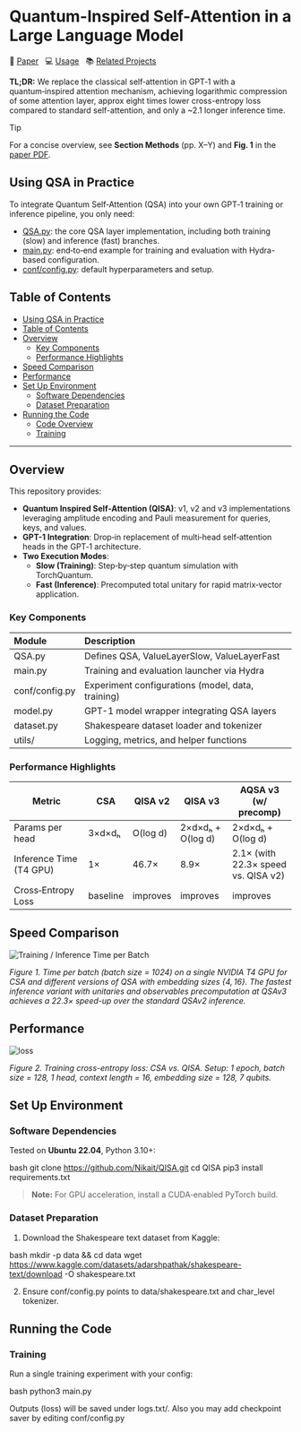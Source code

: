 # Quantum-Inspired Self-Attention in a Large Language Model<!-- omit in toc -->

:scroll: [Paper](https://arxiv.org/abs/your-paper-id)  &nbsp; :computer: [Usage](#using-qsa-in-practice)  &nbsp; :books: [Related Projects](https://github.com/Nikait/QISA)

**TL;DR:** We replace the classical self‑attention in GPT‑1 with a quantum‑inspired attention mechanism, achieving logarithmic compression of some attention layer, approx eight times lower cross-entropy loss compared to standard self-attention, and only a ~2.1 longer inference time.

> [!TIP]
> For a concise overview, see **Section Methods** (pp. X–Y) and **Fig. 1** in the [paper PDF](https://arxiv.org/pdf/your-paper-id.pdf).

## Using QSA in Practice

To integrate Quantum Self‑Attention (QSA) into your own GPT‑1 training or inference pipeline, you only need:

- [QSA.py](QSA.py): the core QSA layer implementation, including both training (slow) and inference (fast) branches.
- [main.py](main.py): end‑to‑end example for training and evaluation with Hydra-based configuration.
- [conf/config.py](conf/config.py): default hyperparameters and setup.



## Table of Contents

- [Using QSA in Practice](#using-qsa-in-practice)
- [Table of Contents](#table-of-contents)
- [Overview](#overview)
  - [Key Components](#key-components)
  - [Performance Highlights](#performance-highlights)
- [Speed Comparison](#speed-comparison)
- [Performance](#performance)
- [Set Up Environment](#set-up-environment)
  - [Software Dependencies](#software-dependencies)
  - [Dataset Preparation](#dataset-preparation)
- [Running the Code](#running-the-code)
  - [Code Overview](#code-overview)
  - [Training](#training)

---

## Overview

This repository provides:

- **Quantum Inspired Self‑Attention (QISA)**: v1, v2 and v3 implementations leveraging amplitude encoding and Pauli measurement for queries, keys, and values.
- **GPT-1 Integration**: Drop‑in replacement of multi‑head self‑attention heads in the GPT‑1 architecture.
- **Two Execution Modes**:
  - **Slow (Training)**: Step‑by‑step quantum simulation with TorchQuantum.
  - **Fast (Inference)**: Precomputed total unitary for rapid matrix‑vector application.

### Key Components

| Module                     | Description                                      |
| :------------------------- | :----------------------------------------------- |
| QSA.py                   | Defines QSA, ValueLayerSlow, ValueLayerFast |
| main.py                  | Training and evaluation launcher via Hydra        |
| conf/config.py           | Experiment configurations (model, data, training) |
| model.py                 | GPT-1 model wrapper integrating QSA layers        |
| dataset.py               | Shakespeare dataset loader and tokenizer         |
| utils/                   | Logging, metrics, and helper functions           |


### Performance Highlights

| Metric                  | CSA          | QISA v2          | QISA v3           | AQSA v3 (w/ precomp)               |
| ----------------------- | ------------ | ---------------- | ----------------- | ---------------------------------- |
| Params per head         | 3×d×dₕ       | O(log d)         | 2×d×dₕ + O(log d)  | 2×d×dₕ + O(log d)                  |
| Inference Time (T4 GPU) | 1×           | 46.7×            | 8.9×              | 2.1× (with 22.3× speed vs. QISA v2)|
| Cross‑Entropy Loss      | baseline     | improves         | improves          | improves                           |

## Speed Comparison

![Training / Inference Time per Batch](https://github.com/user-attachments/assets/95094ce5-47b1-4366-9c2a-557fe7f2f81d)

*Figure 1. Time per batch (batch size = 1024) on a single NVIDIA T4 GPU for CSA and different versions of QSA with embedding sizes $\{4, 16\}$. The fastest inference variant with unitaries and observables precomputation at QSAv3 achieves a 22.3$\times$ speed-up over the standard QSAv2 inference.*

## Performance
![loss](https://github.com/user-attachments/assets/23dbb511-da43-4224-af58-497d3062e313)

*Figure 2. Training cross-entropy loss: CSA vs. QISA. Setup: 1 epoch, batch size = 128, 1 head, context length = 16, embedding size = 128, 7 qubits.*

## Set Up Environment

### Software Dependencies

Tested on **Ubuntu 22.04**, Python 3.10+:

bash
git clone https://github.com/Nikait/QISA.git
cd QISA
pip3 install requirements.txt



> **Note:** For GPU acceleration, install a CUDA‑enabled PyTorch build.

### Dataset Preparation

1. Download the Shakespeare text dataset from Kaggle:
   

bash
   mkdir -p data && cd data
   wget https://www.kaggle.com/datasets/adarshpathak/shakespeare-text/download -O shakespeare.txt


2. Ensure conf/config.py points to data/shakespeare.txt and char_level tokenizer.



## Running the Code


### Training

Run a single training experiment with your config:

bash
python3 main.py



Outputs (loss) will be saved under logs.txt/.
Also you may add checkpoint saver by editing conf/config.py
